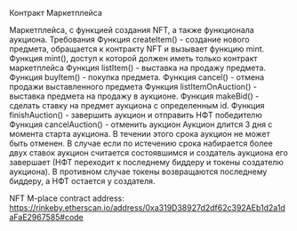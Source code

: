 Контракт Маркетплейса


Маркетплейса, с функцией создания NFT, а также функционала аукциона.
Требования
Функция createItem() - создание нового предмета, обращается к контракту NFT и вызывает функцию mint.
Функция mint(), доступ к которой должен иметь только контракт маркетплейса
Функция listItem() - выставка на продажу предмета.
Функция buyItem() - покупка предмета.
Функция cancel() - отмена продажи выставленного предмета
Функция listItemOnAuction() - выставка предмета на продажу в аукционе.
Функция makeBid() - сделать ставку на предмет аукциона с определенным id.
Функция finishAuction() - завершить аукцион и отправить НФТ победителю
Функция cancelAuction() - отменить аукцион
Аукцион длится 3 дня с момента старта аукциона. В течении этого срока аукцион не может быть отменен. В случае если по истечению срока набирается более двух ставок аукцион считается состоявшимся и создатель аукциона его завершает (НФТ переходит к последнему биддеру и токены создателю аукциона). В противном случае токены возвращаются последнему биддеру, а НФТ остается у создателя.

NFT M-place contract address:  https://rinkeby.etherscan.io/address/0xa319D38927d2df62c392AEb1d2a1daFaE2967585#code
